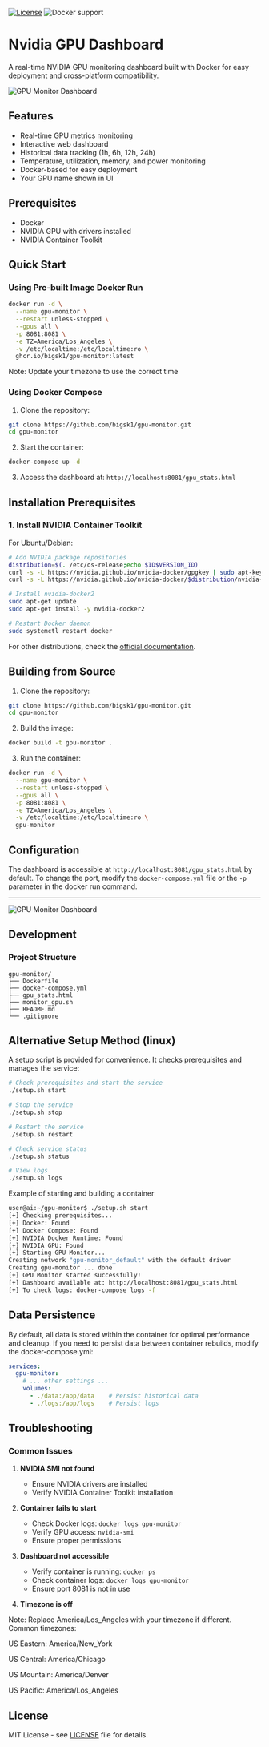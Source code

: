 [![License](https://img.shields.io/github/license/bigsk1/gpu-monitor)](https://github.com/bigsk1/gpu-monitor/blob/main/LICENSE)
![Docker support](https://img.shields.io/badge/docker-supported-blue)

# Nvidia GPU Dashboard

A real-time NVIDIA GPU monitoring dashboard built with Docker for easy deployment and cross-platform compatibility.

![GPU Monitor Dashboard](images/monitor.jpg)

## Features

- Real-time GPU metrics monitoring
- Interactive web dashboard
- Historical data tracking (1h, 6h, 12h, 24h)
- Temperature, utilization, memory, and power monitoring
- Docker-based for easy deployment
- Your GPU name shown in UI


## Prerequisites

- Docker
- NVIDIA GPU with drivers installed
- NVIDIA Container Toolkit

## Quick Start

### Using Pre-built Image Docker Run

```bash
docker run -d \
  --name gpu-monitor \
  --restart unless-stopped \
  --gpus all \
  -p 8081:8081 \
  -e TZ=America/Los_Angeles \
  -v /etc/localtime:/etc/localtime:ro \
  ghcr.io/bigsk1/gpu-monitor:latest
```
Note: Update your timezone to use the correct time
### Using Docker Compose

1. Clone the repository:
```bash
git clone https://github.com/bigsk1/gpu-monitor.git
cd gpu-monitor
```

2. Start the container:
```bash
docker-compose up -d
```

3. Access the dashboard at: `http://localhost:8081/gpu_stats.html`


## Installation Prerequisites

### 1. Install NVIDIA Container Toolkit

For Ubuntu/Debian:
```bash
# Add NVIDIA package repositories
distribution=$(. /etc/os-release;echo $ID$VERSION_ID)
curl -s -L https://nvidia.github.io/nvidia-docker/gpgkey | sudo apt-key add -
curl -s -L https://nvidia.github.io/nvidia-docker/$distribution/nvidia-docker.list | sudo tee /etc/apt/sources.list.d/nvidia-docker.list

# Install nvidia-docker2
sudo apt-get update
sudo apt-get install -y nvidia-docker2

# Restart Docker daemon
sudo systemctl restart docker
```

For other distributions, check the [official documentation](https://docs.nvidia.com/datacenter/cloud-native/container-toolkit/install-guide.html).


## Building from Source

1. Clone the repository:
```bash
git clone https://github.com/bigsk1/gpu-monitor.git
cd gpu-monitor
```

2. Build the image:
```bash
docker build -t gpu-monitor .
```

3. Run the container:
```bash
docker run -d \
  --name gpu-monitor \
  --restart unless-stopped \
  --gpus all \
  -p 8081:8081 \
  -e TZ=America/Los_Angeles \
  -v /etc/localtime:/etc/localtime:ro \
  gpu-monitor
```

## Configuration

The dashboard is accessible at `http://localhost:8081/gpu_stats.html` by default. To change the port, modify the `docker-compose.yml` file or the `-p` parameter in the docker run command.

--- 

![GPU Monitor Dashboard](images/gpu2.jpg)


## Development

### Project Structure
```
gpu-monitor/
├── Dockerfile
├── docker-compose.yml
├── gpu_stats.html
├── monitor_gpu.sh
├── README.md
└── .gitignore
```

## Alternative Setup Method (linux)

A setup script is provided for convenience. It checks prerequisites and manages the service:

```bash
# Check prerequisites and start the service
./setup.sh start

# Stop the service
./setup.sh stop

# Restart the service
./setup.sh restart

# Check service status
./setup.sh status

# View logs
./setup.sh logs
```

Example of starting and building a container
```bash
user@ai:~/gpu-monitor$ ./setup.sh start
[+] Checking prerequisites...
[+] Docker: Found
[+] Docker Compose: Found
[+] NVIDIA Docker Runtime: Found
[+] NVIDIA GPU: Found
[+] Starting GPU Monitor...
Creating network "gpu-monitor_default" with the default driver
Creating gpu-monitor ... done
[+] GPU Monitor started successfully!
[+] Dashboard available at: http://localhost:8081/gpu_stats.html
[+] To check logs: docker-compose logs -f
```


## Data Persistence

By default, all data is stored within the container for optimal performance and cleanup. If you need to persist data between container rebuilds, modify the docker-compose.yml:

```yaml
services:
  gpu-monitor:
    # ... other settings ...
    volumes:
      - ./data:/app/data    # Persist historical data
      - ./logs:/app/logs    # Persist logs
```

## Troubleshooting

### Common Issues

1. **NVIDIA SMI not found**
   - Ensure NVIDIA drivers are installed
   - Verify NVIDIA Container Toolkit installation

2. **Container fails to start**
   - Check Docker logs: `docker logs gpu-monitor`
   - Verify GPU access: `nvidia-smi`
   - Ensure proper permissions

3. **Dashboard not accessible**
   - Verify container is running: `docker ps`
   - Check container logs: `docker logs gpu-monitor`
   - Ensure port 8081 is not in use
4. **Timezone is off**

  Note: Replace America/Los_Angeles with your timezone if different. Common timezones:

US Eastern: America/New_York

US Central: America/Chicago

US Mountain: America/Denver

US Pacific: America/Los_Angeles


## License

MIT License - see [LICENSE](LICENSE) file for details.